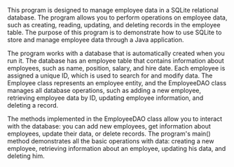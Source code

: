 This program is designed to manage employee data in a SQLite relational database. The program allows you to perform operations on employee data, such as creating, reading, updating, and deleting records in the employee table. The purpose of this program is to demonstrate how to use SQLite to store and manage employee data through a Java application.

The program works with a database that is automatically created when you run it. The database has an employee table that contains information about employees, such as name, position, salary, and hire date. Each employee is assigned a unique ID, which is used to search for and modify data. The Employee class represents an employee entity, and the EmployeeDAO class manages all database operations, such as adding a new employee, retrieving employee data by ID, updating employee information, and deleting a record.

The methods implemented in the EmployeeDAO class allow you to interact with the database: you can add new employees, get information about employees, update their data, or delete records. The program's main() method demonstrates all the basic operations with data: creating a new employee, retrieving information about an employee, updating his data, and deleting him.